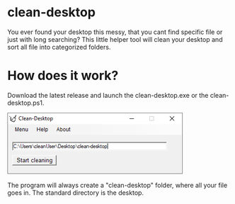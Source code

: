 # clean-desktop
You ever found your desktop this messy, that you cant find specific file or just with long searching?
This little helper tool will clean your desktop and sort all file into categorized folders.  

# How does it work?
Download the latest release and launch the clean-desktop.exe or the clean-desktop.ps1.

![Program](pictures/clean-desktop.PNG)

The program will always create a "clean-desktop" folder, where all your file goes in. The standard directory is the desktop.

